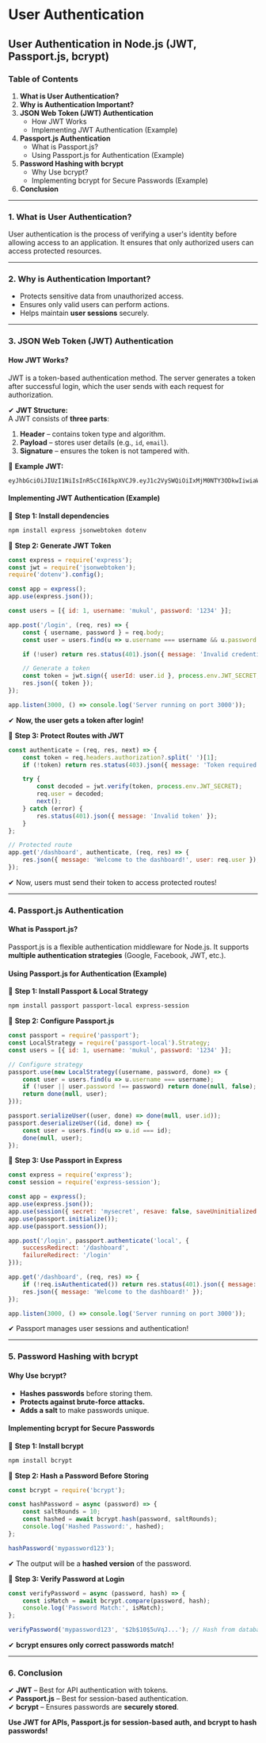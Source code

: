 # User Authentication

## **User Authentication in Node.js (JWT, Passport.js, bcrypt)**

### **Table of Contents**

1. **What is User Authentication?**
2. **Why is Authentication Important?**
3. **JSON Web Token (JWT) Authentication**
   * How JWT Works
   * Implementing JWT Authentication (Example)
4. **Passport.js Authentication**
   * What is Passport.js?
   * Using Passport.js for Authentication (Example)
5. **Password Hashing with bcrypt**
   * Why Use bcrypt?
   * Implementing bcrypt for Secure Passwords (Example)
6. **Conclusion**

***

### **1. What is User Authentication?**

User authentication is the process of verifying a user's identity before allowing access to an application. It ensures that only authorized users can access protected resources.

***

### **2. Why is Authentication Important?**

* Protects sensitive data from unauthorized access.
* Ensures only valid users can perform actions.
* Helps maintain **user sessions** securely.

***

### **3. JSON Web Token (JWT) Authentication**

#### **How JWT Works?**

JWT is a token-based authentication method. The server generates a token after successful login, which the user sends with each request for authorization.

✔ **JWT Structure:**\
A JWT consists of **three parts**:

1. **Header** – contains token type and algorithm.
2. **Payload** – stores user details (e.g., `id`, `email`).
3. **Signature** – ensures the token is not tampered with.

📌 **Example JWT:**

```
eyJhbGciOiJIUzI1NiIsInR5cCI6IkpXVCJ9.eyJ1c2VySWQiOiIxMjM0NTY3ODkwIiwiaWF0IjoxNjUwMzQ1NjAwfQ.jzDFzL5Vo84Hp8bPZ0Hj
```

#### **Implementing JWT Authentication (Example)**

📌 **Step 1: Install dependencies**

```bash
npm install express jsonwebtoken dotenv
```

📌 **Step 2: Generate JWT Token**

```javascript
const express = require('express');
const jwt = require('jsonwebtoken');
require('dotenv').config();

const app = express();
app.use(express.json());

const users = [{ id: 1, username: 'mukul', password: '1234' }];

app.post('/login', (req, res) => {
    const { username, password } = req.body;
    const user = users.find(u => u.username === username && u.password === password);

    if (!user) return res.status(401).json({ message: 'Invalid credentials' });

    // Generate a token
    const token = jwt.sign({ userId: user.id }, process.env.JWT_SECRET, { expiresIn: '1h' });
    res.json({ token });
});

app.listen(3000, () => console.log('Server running on port 3000'));
```

✔ **Now, the user gets a token after login!**

📌 **Step 3: Protect Routes with JWT**

```javascript
const authenticate = (req, res, next) => {
    const token = req.headers.authorization?.split(' ')[1];
    if (!token) return res.status(403).json({ message: 'Token required' });

    try {
        const decoded = jwt.verify(token, process.env.JWT_SECRET);
        req.user = decoded;
        next();
    } catch (error) {
        res.status(401).json({ message: 'Invalid token' });
    }
};

// Protected route
app.get('/dashboard', authenticate, (req, res) => {
    res.json({ message: 'Welcome to the dashboard!', user: req.user });
});
```

✔ Now, users must send their token to access protected routes!

***

### **4. Passport.js Authentication**

#### **What is Passport.js?**

Passport.js is a flexible authentication middleware for Node.js. It supports **multiple authentication strategies** (Google, Facebook, JWT, etc.).

#### **Using Passport.js for Authentication (Example)**

📌 **Step 1: Install Passport & Local Strategy**

```bash
npm install passport passport-local express-session
```

📌 **Step 2: Configure Passport.js**

```javascript
const passport = require('passport');
const LocalStrategy = require('passport-local').Strategy;
const users = [{ id: 1, username: 'mukul', password: '1234' }];

// Configure strategy
passport.use(new LocalStrategy((username, password, done) => {
    const user = users.find(u => u.username === username);
    if (!user || user.password !== password) return done(null, false);
    return done(null, user);
}));

passport.serializeUser((user, done) => done(null, user.id));
passport.deserializeUser((id, done) => {
    const user = users.find(u => u.id === id);
    done(null, user);
});
```

📌 **Step 3: Use Passport in Express**

```javascript
const express = require('express');
const session = require('express-session');

const app = express();
app.use(express.json());
app.use(session({ secret: 'mysecret', resave: false, saveUninitialized: false }));
app.use(passport.initialize());
app.use(passport.session());

app.post('/login', passport.authenticate('local', {
    successRedirect: '/dashboard',
    failureRedirect: '/login'
}));

app.get('/dashboard', (req, res) => {
    if (!req.isAuthenticated()) return res.status(401).json({ message: 'Not logged in' });
    res.json({ message: 'Welcome to the dashboard!' });
});

app.listen(3000, () => console.log('Server running on port 3000'));
```

✔ Passport manages user sessions and authentication!

***

### **5. Password Hashing with bcrypt**

#### **Why Use bcrypt?**

* **Hashes passwords** before storing them.
* **Protects against brute-force attacks.**
* **Adds a salt** to make passwords unique.

#### **Implementing bcrypt for Secure Passwords**

📌 **Step 1: Install bcrypt**

```bash
npm install bcrypt
```

📌 **Step 2: Hash a Password Before Storing**

```javascript
const bcrypt = require('bcrypt');

const hashPassword = async (password) => {
    const saltRounds = 10;
    const hashed = await bcrypt.hash(password, saltRounds);
    console.log('Hashed Password:', hashed);
};

hashPassword('mypassword123');
```

✔ The output will be a **hashed version** of the password.

📌 **Step 3: Verify Password at Login**

```javascript
const verifyPassword = async (password, hash) => {
    const isMatch = await bcrypt.compare(password, hash);
    console.log('Password Match:', isMatch);
};

verifyPassword('mypassword123', '$2b$10$5uVqJ...'); // Hash from database
```

✔ **bcrypt ensures only correct passwords match!**

***

### **6. Conclusion**

✔ **JWT** – Best for API authentication with tokens.\
✔ **Passport.js** – Best for session-based authentication.\
✔ **bcrypt** – Ensures passwords are **securely stored**.

&#x20;**Use JWT for APIs, Passport.js for session-based auth, and bcrypt to hash passwords!**
